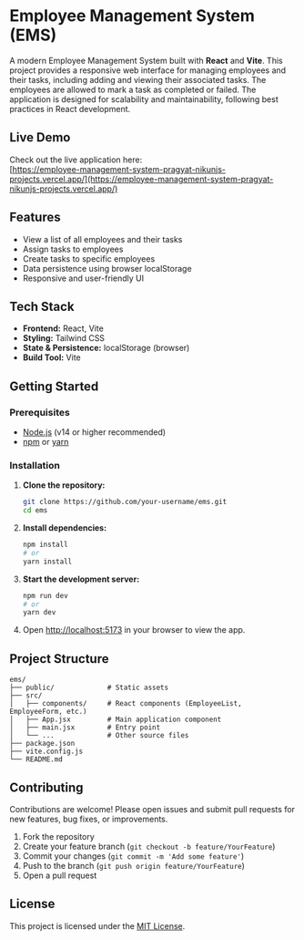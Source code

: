 # Employee Management System (EMS)

A modern Employee Management System built with **React** and **Vite**. This project provides a responsive web interface for managing employees and their tasks, including adding and viewing their associated tasks. The employees are allowed to mark a task as completed or failed. The application is designed for scalability and maintainability, following best practices in React development.

## Live Demo

Check out the live application here:  
[https://employee-management-system-pragyat-nikunjs-projects.vercel.app/](https://employee-management-system-pragyat-nikunjs-projects.vercel.app/)

## Features

- View a list of all employees and their tasks
- Assign tasks to employees
- Create tasks to specific employees
- Data persistence using browser localStorage
- Responsive and user-friendly UI

## Tech Stack

- **Frontend:** React, Vite
- **Styling:** Tailwind CSS
- **State & Persistence:** localStorage (browser)
- **Build Tool:** Vite

## Getting Started

### Prerequisites

- [Node.js](https://nodejs.org/) (v14 or higher recommended)
- [npm](https://www.npmjs.com/) or [yarn](https://yarnpkg.com/)

### Installation

1. **Clone the repository:**

   ```bash
   git clone https://github.com/your-username/ems.git
   cd ems
   ```

2. **Install dependencies:**

   ```bash
   npm install
   # or
   yarn install
   ```

3. **Start the development server:**

   ```bash
   npm run dev
   # or
   yarn dev
   ```

4. Open [http://localhost:5173](http://localhost:5173) in your browser to view the app.



## Project Structure

```
ems/
├── public/             # Static assets
├── src/
│   ├── components/     # React components (EmployeeList, EmployeeForm, etc.)
│   ├── App.jsx         # Main application component
│   ├── main.jsx        # Entry point
│   └── ...             # Other source files
├── package.json
├── vite.config.js
└── README.md
```

## Contributing

Contributions are welcome! Please open issues and submit pull requests for new features, bug fixes, or improvements.

1. Fork the repository
2. Create your feature branch (`git checkout -b feature/YourFeature`)
3. Commit your changes (`git commit -m 'Add some feature'`)
4. Push to the branch (`git push origin feature/YourFeature`)
5. Open a pull request

## License

This project is licensed under the [MIT License](LICENSE).

